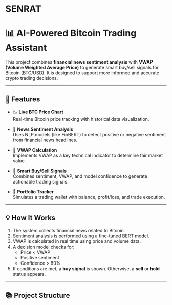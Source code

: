 # SENRAT
# 📊 AI-Powered Bitcoin Trading Assistant

This project combines **financial news sentiment analysis** with **VWAP (Volume Weighted Average Price)** to generate smart buy/sell signals for Bitcoin (BTC/USD). It is designed to support more informed and accurate crypto trading decisions.

---

## 🚀 Features

- 📉 **Live BTC Price Chart**  
  Real-time Bitcoin price tracking with historical data visualization.

- 🧠 **News Sentiment Analysis**  
  Uses NLP models (like FinBERT) to detect positive or negative sentiment from financial news headlines.

- 🧮 **VWAP Calculation**  
  Implements VWAP as a key technical indicator to determine fair market value.

- 📍 **Smart Buy/Sell Signals**  
  Combines sentiment, VWAP, and model confidence to generate actionable trading signals.

- 💼 **Portfolio Tracker**  
  Simulates a trading wallet with balance, profit/loss, and trade execution.

---

## 💡 How It Works

1. The system collects financial news related to Bitcoin.
2. Sentiment analysis is performed using a fine-tuned BERT model.
3. VWAP is calculated in real time using price and volume data.
4. A decision model checks for:
   - Price < VWAP  
   - Positive sentiment  
   - Confidence > 80%  
5. If conditions are met, a **buy signal** is shown. Otherwise, a **sell** or **hold** status appears.

---

## 📚 Project Structure


